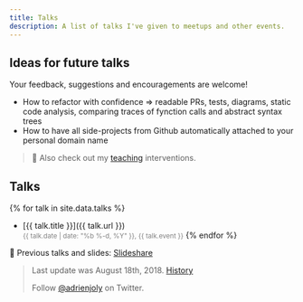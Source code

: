 ```yaml
---
title: Talks
description: A list of talks I've given to meetups and other events.
---
```


## Ideas for future talks

Your feedback, suggestions and encouragements are welcome!

- How to refactor with confidence => readable PRs, tests, diagrams, static code analysis, comparing traces of fynction calls and abstract syntax trees
- How to have all side-projects from Github automatically attached to your personal domain name

> 📌 Also check out my [teaching](/teaching) interventions.

## Talks

{% for talk in site.data.talks %}
- [{{ talk.title }}]({{ talk.url }})<br/>
  <small style="color:gray;">{{ talk.date | date: "%b %-d, %Y" }}, {{ talk.event }}</small>
{% endfor %}

📌 Previous talks and slides: [Slideshare](https://fr.slideshare.net/adrienjoly/presentations)

<!-- inspiration: https://raw.githubusercontent.com/romsson/romain.vuillemot.net/master/talks.md -->

> Last update was August 18th, 2018. [History](https://github.com/adrienjoly/adrienjoly.github.com/commits/master/talks)
>
> Follow [@adrienjoly](https://twitter.com/adrienjoly) on Twitter.
